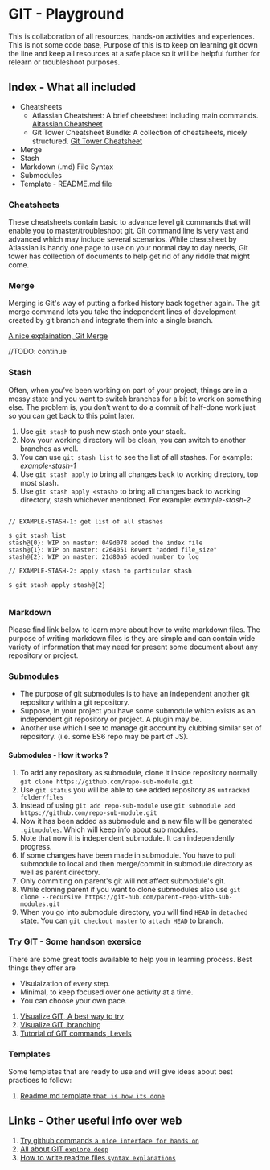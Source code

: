 # GIT - Playground

This is collaboration of all resources, hands-on activities and experiences. This is not some code base, Purpose of 
this is to keep on learning git down the line and keep all resources at a safe place so it will be helpful further 
for relearn or troubleshoot purposes.

## Index - What all included

- Cheatsheets
   - Atlassian Cheatsheet: A brief cheetsheet including main commands. [Altassian Cheatsheet](https://github.com/Ravi-Upadhyay/git-playground/blob/master/Cheatsheets/atlassian/atlassian-git-cheatsheet.pdf)
   - Git Tower Cheatsheet Bundle: A collection of cheatsheets, nicely structured. [Git Tower Cheatsheet](https://github.com/Ravi-Upadhyay/git-playground/tree/master/Cheatsheets/git-tower)
- Merge
- Stash
- Markdown (.md) File Syntax
- Submodules
- Template - README.md file

### Cheatsheets

These cheatsheets contain basic to advance level git commands that will enable you to master/troubleshoot git. 
Git command line is very vast and advanced which may include several scenarios. While cheatsheet by Atlassian is 
handy one page to use on your normal day to day needs, Git tower has collection of documents to help get rid of 
any riddle that might come.

### Merge

Merging is Git's way of putting a forked history back together again. The git merge command lets you take the independent lines of development created by git branch and integrate them into a single branch.

[A nice explaination, Git Merge](https://www.atlassian.com/git/tutorials/using-branches/git-merge)

//TODO: continue

### Stash

Often, when you’ve been working on part of your project, things are in a messy state and you want to switch branches for a bit to work on something else. The problem is, you don’t want to do a commit of half-done work just so you can get back to this point later. 

1. Use `git stash` to push new stash onto your stack.
2. Now your working directory will be clean, you can switch to another branches as well.
3. You can use `git stash list` to see the list of all stashes. For example: _example-stash-1_
4. Use `git stash apply` to bring all changes back to working directory, top most stash.
5. Use `git stash apply <stash>` to bring all changes back to working directory, stash whichever mentioned. For example: _example-stash-2_

```

// EXAMPLE-STASH-1: get list of all stashes

$ git stash list
stash@{0}: WIP on master: 049d078 added the index file
stash@{1}: WIP on master: c264051 Revert "added file_size"
stash@{2}: WIP on master: 21d80a5 added number to log

// EXAMPLE-STASH-2: apply stash to particular stash 

$ git stash apply stash@{2}


```

### Markdown

Please find link below to learn more about how to write markdown files. The purpose of writing markdown files is
they are simple and can contain wide variety of information that may need for present some document about any repository
or project.

### Submodules

* The purpose of git submodules is to have an independent another git repository within a git repository.
* Suppose, in your project you have some submodule which exists as an independent git repository or project. A plugin may be.
* Another use which I see to manage git account by clubbing similar set of repository. (i.e. some ES6 repo may be part of JS).

#### Submodules - How it works ?

1. To add any repository as submodule, clone it inside repository normally `git clone https://github.com/repo-sub-module.git`
2. Use `git status` you will be able to see added repository as `untracked folder/files`
3. Instead of using `git add repo-sub-module` use `git submodule add https://github.com/repo-sub-module.git`
4. Now it has been added as submodule and a new file will be generated `.gitmodules`. Which will keep info about sub modules.
5. Note that now it is independent submodule. It can independently progress. 
6. If some changes have been made in submodule. You have to pull submodule to local and then merge/commit in submodule directory as well as parent directory.
7. Only commiting on parent's git will not affect submodule's git.
8. While cloning parent if you want to clone submodules also use `git clone --recursive https://git-hub.com/parent-repo-with-sub-modules.git`
9. When you go into submodule directory, you will find `HEAD` in `detached` state. You can `git checkout master` to `attach HEAD` to branch.

### Try GIT - Some handson exersice

There are some great tools available to help you in learning process. Best things they offer are

- Visulaization of every step.
- Minimal, to keep focused over one activity at a time.
- You can choose your own pace.

1. [Visualize GIT, A best way to try](http://git-school.github.io/visualizing-git/)
2. [Visualize GIT, branching](https://learngitbranching.js.org/?NODEMO)
3. [Tutorial of GIT commands, Levels](https://learngitbranching.js.org)

### Templates

Some templates that are ready to use and will give ideas about best practices to follow:

1. [Readme.md template `that is how its done`](https://gist.github.com/PurpleBooth/109311bb0361f32d87a2)

## Links - Other useful info over web

1. [Try github commands `a nice interface for hands on`](https://try.github.io)
2. [All about GIT `explore deep`](https://git-scm.com/book/en/v2)
3. [How to write readme files `syntax explanations`](https://help.github.com/articles/basic-writing-and-formatting-syntax/#lists)

